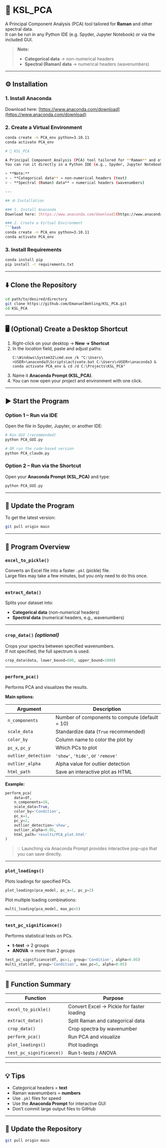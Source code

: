# 🧠 KSL_PCA

A Principal Component Analysis (PCA) tool tailored for **Raman** and other spectral data.  
It can be run in any Python IDE (e.g. Spyder, Jupyter Notebook) or via the included GUI.

> **Note:**  
> - **Categorical data** → non-numerical headers  
> - **Spectral (Raman) data** → numerical headers (wavenumbers)

---

## ⚙️ Installation

### 1. Install Anaconda  
Download here: [https://www.anaconda.com/download](https://www.anaconda.com/download)

### 2. Create a Virtual Environment
```bash
conda create -n PCA_env python=3.10.11
conda activate PCA_env

# 🧠 KSL_PCA

A Principal Component Analysis (PCA) tool tailored for **Raman** and other spectral data.  
You can run it directly in a Python IDE (e.g., Spyder, Jupyter Notebook) or through its built-in GUI.

> **Note:**  
> - **Categorical data** → non-numerical headers (text)  
> - **Spectral (Raman) data** → numerical headers (wavenumbers)

---

## ⚙️ Installation

### 1. Install Anaconda  
Download here: [https://www.anaconda.com/download](https://www.anaconda.com/download)

### 2. Create a Virtual Environment
```bash
conda create -n PCA_env python=3.10.11
conda activate PCA_env
```

### 3. Install Requirements
```bash
conda install pip
pip install -r requirements.txt
```

---

## ⬇️ Clone the Repository
```bash
cd path/to/desired/directory
git clone https://github.com/EmanuelBehling/KSL_PCA.git
cd KSL_PCA
```

---

## 🖥️ (Optional) Create a Desktop Shortcut

1. Right-click on your desktop → **New → Shortcut**  
2. In the *location* field, paste and adjust paths:
   ```
   C:\Windows\System32\cmd.exe /k "C:\Users\<USER>\anaconda3\Scripts\activate.bat C:\Users\<USER>\anaconda3 & conda activate PCA_env & cd /d C:\Projects\KSL_PCA"
   ```
3. Name it **Anaconda Prompt (KSL_PCA)**.  
4. You can now open your project and environment with one click.

---

## ▶️ Start the Program

### Option 1 – Run via IDE
Open the file in Spyder, Jupyter, or another IDE:
```bash
# Run GUI (recommended)
python PCA_GUI.py

# OR run the code-based version
python PCA_claude.py
```

### Option 2 – Run via the Shortcut  
Open your **Anaconda Prompt (KSL_PCA)** and type:
```bash
python PCA_GUI.py
```

---

## 🔁 Update the Program
To get the latest version:
```bash
git pull origin main
```

---

## 🧩 Program Overview

### `excel_to_pickle()`
Converts an Excel file into a faster `.pkl` (pickle) file.  
Large files may take a few minutes, but you only need to do this once.

---

### `extract_data()`
Splits your dataset into:
- **Categorical data** (non-numerical headers)
- **Spectral data** (numerical headers, e.g., wavenumbers)

---

### `crop_data()` *(optional)*
Crops your spectra between specified wavenumbers.  
If not specified, the full spectrum is used.

```python
crop_data(data, lower_bound=600, upper_bound=1800)
```

---

### `perform_pca()`
Performs PCA and visualizes the results.

**Main options:**

| Argument | Description |
|-----------|-------------|
| `n_components` | Number of components to compute (default = 10) |
| `scale_data` | Standardize data (`True` recommended) |
| `color_by` | Column name to color the plot by |
| `pc_x`, `pc_y` | Which PCs to plot |
| `outlier_detection` | `'show'`, `'hide'`, or `'remove'` |
| `outlier_alpha` | Alpha value for outlier detection |
| `html_path` | Save an interactive plot as HTML |

**Example:**
```python
perform_pca(
    data=df,
    n_components=10,
    scale_data=True,
    color_by='Condition',
    pc_x=1,
    pc_y=2,
    outlier_detection='show',
    outlier_alpha=0.05,
    html_path='results/PCA_plot.html'
)
```

> 💡 Launching via Anaconda Prompt provides interactive pop-ups that you can save directly.

---

### `plot_loadings()`
Plots loadings for specified PCs.

```python
plot_loadings(pca_model, pc_x=1, pc_y=2)
```

Plot multiple loading combinations:
```python
multi_loading(pca_model, max_pc=5)
```

---

### `test_pc_significance()`
Performs statistical tests on PCs.

- **t-test** → 2 groups  
- **ANOVA** → more than 2 groups

```python
test_pc_significance(df, pc=1, group='Condition', alpha=0.05)
multi_stat(df, group='Condition', max_pc=5, alpha=0.05)
```

---

## 🧠 Function Summary

| Function | Purpose |
|-----------|----------|
| `excel_to_pickle()` | Convert Excel → Pickle for faster loading |
| `extract_data()` | Split Raman and categorical data |
| `crop_data()` | Crop spectra by wavenumber |
| `perform_pca()` | Run PCA and visualize |
| `plot_loadings()` | Plot loadings |
| `test_pc_significance()` | Run t-tests / ANOVA |

---

## 💡 Tips
- Categorical headers = **text**  
- Raman wavenumbers = **numbers**  
- Use `.pkl` files for speed  
- Use the **Anaconda Prompt** for interactive GUI  
- Don’t commit large output files to GitHub

---

## 🧭 Update the Repository
```bash
git pull origin main
```

